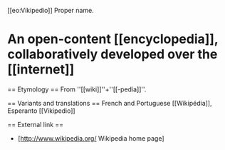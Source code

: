 [[eo:Vikipedio]]
Proper name.

# An open-content [[encyclopedia]], collaboratively developed over the [[internet]]

== Etymology ==
From ''[[wiki]]''+''[[-pedia]]''.

== Variants and translations ==
French and Portuguese [[Wikipédia]], Esperanto [[Vikipedio]]

== External link ==

* [http://www.wikipedia.org/ Wikipedia home page]